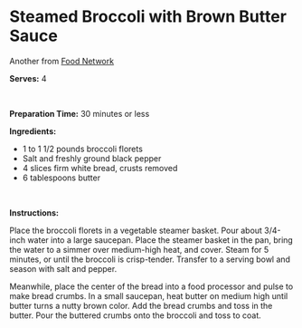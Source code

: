 Steamed Broccoli with Brown Butter Sauce
========================================

Another from [Food Network](http://foodnetwork.com)

**Serves:** 4

 

**Preparation Time:** 30 minutes or less

**Ingredients:**

-   1 to 1 1/2 pounds broccoli florets
-   Salt and freshly ground black pepper
-   4 slices firm white bread, crusts removed
-   6 tablespoons butter

 

**Instructions:**

Place the broccoli florets in a vegetable steamer basket. Pour about 3/4-inch water into a large saucepan. Place the steamer basket in the pan, bring the water to a simmer over medium-high heat, and cover. Steam for 5 minutes, or until the broccoli is crisp-tender. Transfer to a serving bowl and season with salt and pepper.

Meanwhile, place the center of the bread into a food processor and pulse to make bread crumbs. In a small saucepan, heat butter on medium high until butter turns a nutty brown color. Add the bread crumbs and toss in the butter. Pour the buttered crumbs onto the broccoli and toss to coat.
